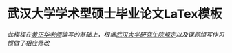 # 武汉大学学术型硕士毕业论文LaTex模板

###### 此模板在[黄正华老师](http://aff.whu.edu.cn/huangzh/)编写的基础上，根据[武汉大学研究生院规定](https://gs.whu.edu.cn/info/1026/1096.htm)以及课题组写作习惯做了相应修改
